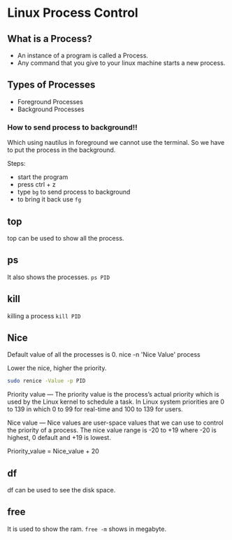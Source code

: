 # Linux Process Control

## What is a Process?

- An instance of a program is called a Process.
- Any command that you give to your linux machine starts a new process.

## Types of Processes

- Foreground Processes
- Background Processes

### How to send process to background!!

Which using nautilus in foreground we cannot use the terminal.
So we have to put the process in the background.

Steps:

- start the program
- press ctrl + z
- type `bg` to send process to background
- to bring it back use `fg`

## top

top can be used to show all the process.

## ps

It also shows the processes.
`ps PID`

## kill

killing a process
`kill PID`

## Nice

Default value of all the processes is 0.
nice -n 'Nice Value' process

Lower the nice, higher the priority.

```bash
sudo renice -Value -p PID
```

Priority value — The priority value is the process’s actual priority which is used by the Linux kernel to schedule a task.
In Linux system priorities are 0 to 139 in which 0 to 99 for real-time and 100 to 139 for users.

Nice value — Nice values are user-space values that we can use to control the priority of a process. The nice value range is -20 to +19 where -20 is highest, 0 default and +19 is lowest.

Priority_value = Nice_value + 20

## df

df can be used to see the disk space.

## free

It is used to show the ram.
`free -m` shows in megabyte.
